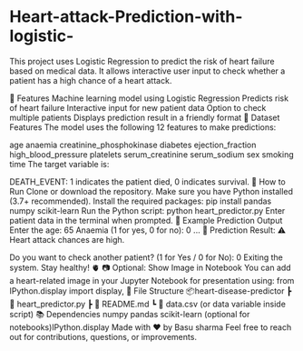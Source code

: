 # Heart-attack-Prediction-with-logistic-
This project uses Logistic Regression to predict the risk of heart failure based on medical data. It allows interactive user input to check whether a patient has a high chance of a heart attack.

📌 Features
Machine learning model using Logistic Regression
Predicts risk of heart failure
Interactive input for new patient data
Option to check multiple patients
Displays prediction result in a friendly format
🧪 Dataset Features
The model uses the following 12 features to make predictions:

age
anaemia
creatinine_phosphokinase
diabetes
ejection_fraction
high_blood_pressure
platelets
serum_creatinine
serum_sodium
sex
smoking
time
The target variable is:

DEATH_EVENT: 1 indicates the patient died, 0 indicates survival.
🚀 How to Run
Clone or download the repository.
Make sure you have Python installed (3.7+ recommended).
Install the required packages:
pip install pandas numpy scikit-learn
Run the Python script:
python heart_predictor.py
Enter patient data in the terminal when prompted.
🧠 Example Prediction Output
Enter the age: 65
Anaemia (1 for yes, 0 for no): 0
...
🧠 Prediction Result:
⚠️ Heart attack chances are high.

Do you want to check another patient? (1 for Yes / 0 for No): 0
Exiting the system. Stay healthy! 🫀
📷 Optional: Show Image in Notebook
You can add a heart-related image in your Jupyter Notebook for presentation using:
from IPython.display import display, 
📁 File Structure
📦heart-disease-predictor
 ┣ 📄 heart_predictor.py
 ┣ 📄 README.md
 ┗ 📄 data.csv (or data variable inside script)
📚 Dependencies
numpy
pandas
scikit-learn
(optional for notebooks)IPython.display
Made with ❤️ by Basu sharma
Feel free to reach out for contributions, questions, or improvements.
